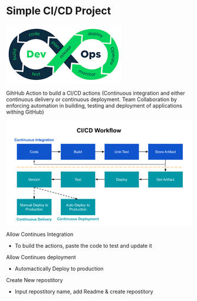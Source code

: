 # Simple CI/CD Project


![devOps](devOps.png)


GihHub Action to build a CI/CD actions
(Continuous integration and either continuous delivery or continuous deployment. Team Collaboration by enforcing automation in building, testing and deployment of applications withing GitHub)


![CI_CD_worflow](CI_CD_worflow.png)



Allow Continues Integration
* To build the actions, paste the code to test and update it



Allow Continues deployment 
* Automactically Deploy to production



Create New repostitory
* Input repostitory name, add Readme & create repostitory







